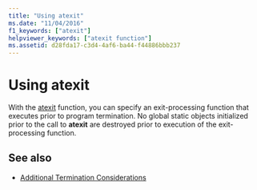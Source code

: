 ```yaml
---
title: "Using atexit"
ms.date: "11/04/2016"
f1_keywords: ["atexit"]
helpviewer_keywords: ["atexit function"]
ms.assetid: d28fda17-c3d4-4af6-ba44-f44886bbb237
---
```

# Using atexit

With the [atexit](../c-runtime-library/reference/atexit.md) function, you can specify an exit-processing function that executes prior to program termination. No global static objects initialized prior to the call to **atexit** are destroyed prior to execution of the exit-processing function.

## See also

- [Additional Termination Considerations](../cpp/additional-termination-considerations.md)
